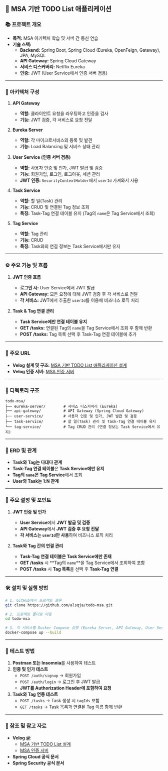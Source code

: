 
## **🚀 MSA 기반 TODO List 애플리케이션**  

### **📚 프로젝트 개요**  
- **목적:** MSA 아키텍처 학습 및 서버 간 통신 연습  
- **기술 스택:**  
  - **Backend:** Spring Boot, Spring Cloud (Eureka, OpenFeign, Gateway), JPA, MySQL  
  - **API Gateway:** Spring Cloud Gateway  
  - **서비스 디스커버리:** Netflix Eureka  
  - **인증:** JWT (User Service에서 인증 서버 겸용)  

---

### **🧱 아키텍처 구성**  
1. **API Gateway**  
   - **역할:** 클라이언트 요청을 라우팅하고 인증을 검사  
   - **기능:** JWT 검증, 각 서비스로 요청 전달  

2. **Eureka Server**  
   - **역할:** 각 마이크로서비스의 등록 및 발견  
   - **기능:** Load Balancing 및 서비스 상태 관리  

3. **User Service (인증 서버 겸용)**  
   - **역할:** 사용자 인증 및 인가, JWT 발급 및 검증  
   - **기능:** 회원가입, 로그인, 로그아웃, 세션 관리  
   - **JWT 인증:** `SecurityContextHolder`에서 `userId` 가져와서 사용  

4. **Task Service**  
   - **역할:** 할 일(Task) 관리  
   - **기능:** CRUD 및 연결된 Tag 정보 조회  
   - **특징:** Task-Tag 연결 테이블 유지 (Tag의 `name`은 Tag Service에서 조회)  

5. **Tag Service**  
   - **역할:** Tag 관리  
   - **기능:** CRUD  
   - **특징:** Task와의 연결 정보는 Task Service에서만 유지  

---

### **⚙️ 주요 기능 및 흐름**  
1. **JWT 인증 흐름**  
   - **로그인 시:** User Service에서 JWT 발급  
   - **API Gateway:** 모든 요청에 대해 JWT 검증 후 각 서비스로 전달  
   - **각 서비스:** JWT에서 추출한 `userId`를 이용해 비즈니스 로직 처리  

2. **Task & Tag 연결 관리**  
   - **Task Service에만 연결 테이블 유지**  
   - **GET /tasks:** 연결된 Tag의 `name`을 Tag Service에서 조회 후 함께 반환  
   - **POST /tasks:** Tag 목록 선택 후 Task-Tag 연결 테이블에 추가  

---

### **🔗 주요 URL**  
- **Velog 설계 및 구조:** [MSA 기반 TODO List 애플리케이션 설계](https://velog.io/@alsqja2626/MSA-%EA%B8%B0%EB%B0%98-TODO-List-%EC%95%A0%ED%94%8C%EB%A6%AC%EC%BC%80%EC%9D%B4%EC%85%98-%EC%84%A4%EA%B3%84-%EB%B0%8F-%EA%B5%AC%EC%A1%B0)  
- **Velog 인증 서버:** [MSA 인증 서버](https://velog.io/@alsqja2626/MSA-%EC%9D%B8%EC%A6%9D-%EC%84%9C%EB%B2%84)  

---

### **📂 디렉토리 구조**  
```plaintext
todo-msa/
├── eureka-server/        # 서비스 디스커버리 (Eureka)
├── api-gateway/          # API Gateway (Spring Cloud Gateway)
├── user-service/         # 사용자 인증 및 인가, JWT 발급 및 검증
├── task-service/         # 할 일(Task) 관리 및 Task-Tag 연결 테이블 유지
└── tag-service/          # Tag CRUD 관리 (연결 정보는 Task Service에서 유지)
```

---

### **🎨 ERD 및 관계**  
- **Task와 Tag는 다대다 관계**  
- **Task-Tag 연결 테이블**은 **Task Service에만 유지**  
- **Tag의 `name`은 Tag Service**에서 조회  
- **User와 Task는 1:N 관계**  

---

### **🔑 주요 설정 및 포인트**  
1. **JWT 인증 및 인가**  
   - **User Service**에서 **JWT 발급 및 검증**  
   - **API Gateway**에서 **JWT 검증 후 요청 전달**  
   - **각 서비스는 `userId`만 사용**하여 비즈니스 로직 처리  

2. **Task와 Tag 간의 연결 관리**  
   - **Task-Tag 연결 테이블은 Task Service에만 존재**  
   - **GET /tasks** 시 **Tag의 `name`**을 Tag Service에서 조회하여 포함  
   - **POST /tasks** 시 **Tag 목록**을 선택 후 **Task-Tag 연결**  

---

### **🛠️ 설치 및 실행 방법**  
```bash
# 1. GitHub에서 프로젝트 클론
git clone https://github.com/alsqja/todo-msa.git

# 2. 프로젝트 폴더로 이동
cd todo-msa

# 3. 각 서비스별 Docker Compose 실행 (Eureka Server, API Gateway, User Service, Task Service, Tag Service)
docker-compose up --build
```

---

### **🧪 테스트 방법**  
1. **Postman 또는 Insomnia**를 사용하여 테스트  
2. **인증 및 인가 테스트**  
   - `POST /auth/signup` → 회원가입  
   - `POST /auth/login` → 로그인 후 JWT 발급  
   - **JWT를 Authorization Header에 포함하여 요청**  
3. **Task와 Tag 연동 테스트**  
   - `POST /tasks` → Task 생성 시 `tagIds` 포함  
   - `GET /tasks` → Task 목록과 연결된 Tag 이름 함께 반환  

---

### **📖 참조 및 참고 자료**  
- **Velog 글**:  
  - [MSA 기반 TODO List 설계](https://velog.io/@alsqja2626/MSA-%EA%B8%B0%EB%B0%98-TODO-List-%EC%95%A0%ED%94%8C%EB%A6%AC%EC%BC%80%EC%9D%B4%EC%85%98-%EC%84%A4%EA%B3%84-%EB%B0%8F-%EA%B5%AC%EC%A1%B0)  
  - [MSA 인증 서버](https://velog.io/@alsqja2626/MSA-%EC%9D%B8%EC%A6%9D-%EC%84%9C%EB%B2%84)  
- **Spring Cloud 공식 문서**  
- **Spring Security 공식 문서**  
